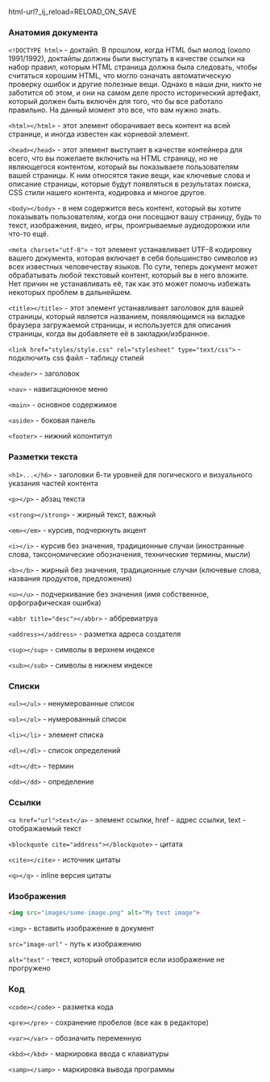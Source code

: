html-url?_ij_reload=RELOAD_ON_SAVE

### Анатомия документа

`<!DOCTYPE html>` - доктайп. В прошлом, когда HTML был молод (около 1991/1992), доктайпы должны были выступать в качестве ссылки на набор правил, которым HTML страница должна была следовать, чтобы считаться хорошим HTML, что могло означать автоматическую проверку ошибок и другие полезные вещи. Однако в наши дни, никто не заботится об этом, и они на самом деле просто исторический артефакт, который должен быть включён для того, что бы все работало правильно. На данный момент это все, что вам нужно знать.

`<html></html>` - этот элемент оборачивает весь контент на всей странице, и иногда известен как корневой элемент.

`<head></head>` - этот элемент выступает в качестве контейнера для всего, что вы пожелаете включить на HTML страницу, но не являющегося контентом, который вы показываете пользователям вашей страницы. К ним относятся такие вещи, как ключевые слова и описание страницы, которые будут появляться в результатах поиска, CSS стили нашего контента, кодировка и многое другое.

`<body></body>` - в нем содержится весь контент, который вы хотите показывать пользователям, когда они посещают вашу страницу, будь то текст, изображения, видео, игры, проигрываемые аудиодорожки или что-то ещё.

`<meta charset="utf-8">` - тот элемент устанавливает UTF-8 кодировку вашего документа, которая включает в себя большинство символов из всех известных человечеству языков. По сути, теперь документ может обрабатывать любой текстовый контент, который вы в него вложите. Нет причин не устанавливать её, так как это может помочь избежать некоторых проблем в дальнейшем.

`<title></title>` - этот элемент устанавливает заголовок для вашей страницы, который является названием, появляющимся на вкладке браузера загружаемой страницы, и используется для описания страницы, когда вы добавляете её в закладки/избранное.

`<link href="styles/style.css" rel="stylesheet" type="text/css">` - подключить css файл - таблицу стилей

`<header>` - заголовок

`<nav>` - навигационное меню

`<main>` - основное содержимое

`<aside>` - боковая панель

`<footer>` - нижний колонтитул

### Разметки текста

`<h1>...</h6>` - заголовки 6-ти уровней для логического и визуального указания частей контента

`<p></p>` - абзац текста

`<strong></strong>` - жирный текст, важный

`<em></em>` - курсив, подчеркнуть акцент

`<i></i>` - курсив без значения, традиционные случаи (иностранные слова, таксономические обозначения, технические термины, мысли)

`<b></b>` - жирный без значения, традиционные случаи (ключевые слова, названия продуктов, предложения)

`<u></u>` - подчеркивание без значения (имя собственное, орфографическая ошибка)

`<abbr title="desc"></abbr>` - аббревиатруа

`<address></address>` - разметка адреса создателя

`<sup></sup>` - символы в верхнем индексе

`<sub></sub>` - символы в нижнем индексе

### Списки

`<ul></ul>` - ненумерованные список

`<ol></ol>` - нумерованный список

`<li></li>` - элемент списка

`<dl></dl>` - список определений

`<dt></dt>` - термин

`<dd></dd>` - определение

### Ссылки

`<a href="url">text</a>` - элемент ссылки, href - адрес ссылки, text - отображаемый текст

`<blockquote cite="address"></blockquote>` - цитата

`<cite></cite>` - источник цитаты

`<q></q>` - inline версия цитаты

### Изображения

```html
<img src="images/some-image.png" alt="My test image">
```
`<img>` - вставить изображение в документ

`src="image-url"` - путь к изображению

`alt="text"` - текст, который отобразится если изображение не прогружено

### Код

`<code></code>` - разметка кода

`<pre></pre>` - сохранение пробелов (все как в редакторе)

`<var></var>` - обозначить переменную

`<kbd></kbd>` - маркировка ввода с клавиатуры

`<samp></samp>` - маркировка вывода программы
